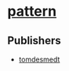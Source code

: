 # [pattern](https://pypi.org/project/pattern)



## Publishers
- [tomdesmedt](https://pypi.org/user/tomdesmedt)

